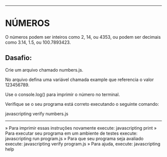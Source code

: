 -------------------
# NÚMEROS

O números podem ser inteiros como 2, 14, ou 4353, ou podem ser decimais
como 3.14, 1.5, ou 100.7893423.

## Dasafio:

Crie um arquivo chamado numbers.js.

No arquivo defina uma variável chamada example que referencia o valor 123456789.

Use o console.log() para imprimir o número no terminal.

Verifique se o seu programa está correto executando o seguinte comando:

javascripting verify numbers.js

-------------------

 » Para imprimir essas instruções novamente execute: javascripting print
 » Para executar seu programa em um ambiente de testes execute: javascripting run program.js
 » Para que seu programa seja avaliado execute: javascripting verify program.js
 » Para ajuda, execute: javascripting help
